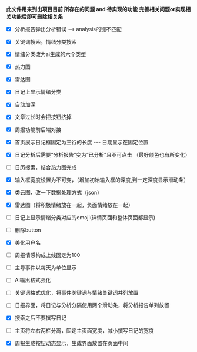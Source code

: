 **此文件用来列出项目目前 所存在的问题 and 待实现的功能**
**完善相关问题or实现相关功能后即可删除相关条**

- [x] 分析报告弹出分析错误 --> analysis的键不匹配
- [x] 关键词搜索，情绪分类搜索
- [x] 情绪分类改为ai生成的六个类型
- [x] 热力图
- [x] 雷达图
- [x] 日记上显示情绪分类
- [x] 自动加深
- [x] 文章过长时会把按钮挤掉
- [x] 周报功能前后端对接
- [x] 首页展示日记框固定为三行的长度 --- 日期显示在固定位置 
- [x] 日记分析后需要“分析报告”变为“已分析”且不可点击 （最好颜色也有所变化）

- [ ] 日历搜索，结合热力图完成

- [x] 输入框宽度设置为不可变，（增加初始输入框的深度,到一定深度显示滑动条）

- [x] 类云图，改一下数据处理方式（json）

- [x] 雷达图（将积极情绪放在一起，负面情绪放在一起）

- [ ] 日记上显示情绪分类对应的emoji(详情页面和整体页面都显示)

- [ ] 删除button

- [x] 美化用户名
- [ ] 周报情感构成上线固定为100
- [ ] 主导事件以每天为单位显示
- [ ] AI输出格式强化
- [ ] 关键词格式优化，将事件关键词与情绪关键词并列放置
- [ ] 日报界面，将日记与分析分隔使用两个滑动条，将分析报告单列放置
- [x] 搜索之后不要撰写日记
- [ ] 主页将左右两栏分离，固定主页面宽度，减小撰写日记的宽度
- [x] 周报生成按钮动态显示，生成界面放置在页面中间




